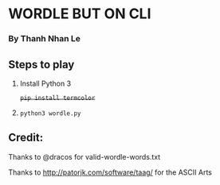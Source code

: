 # WORDLE BUT ON CLI

### By Thanh Nhan Le

## Steps to play

1. Install Python 3

   ~~`pip install termcolor`~~

2. `python3 wordle.py`

## Credit:

Thanks to @dracos for valid-wordle-words.txt

Thanks to http://patorjk.com/software/taag/ for the ASCII Arts
